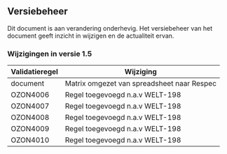 ## Versiebeheer

Dit document is aan verandering onderhevig. Het versiebeheer van het document geeft inzicht in wijzigen en de actualiteit ervan.

### Wijzigingen in versie 1.5

| Validatieregel | Wijziging                  | 
|----------------|----------------------------|
| document       | Matrix omgezet van spreadsheet naar Respec          |
| OZON4006       | Regel toegevoegd n.a.v WELT-198 |
| OZON4007       | Regel toegevoegd n.a.v WELT-198 |
| OZON4008       | Regel toegevoegd n.a.v WELT-198 |
| OZON4009       | Regel toegevoegd n.a.v WELT-198 |
| OZON4010       | Regel toegevoegd n.a.v WELT-198 |